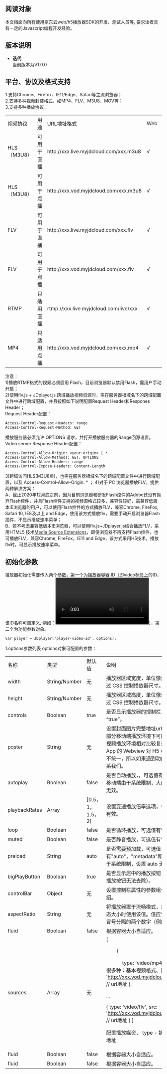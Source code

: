## 阅读对象
本文档面向所有使用京东云web/h5播放器SDK的开发、测试人员等, 要求读者具有一定的Javascript编程开发经验。  

## 版本说明
* **迭代**  
当前版本为V1.0.0  

## 平台、协议及格式支持
1.支持Chrome、Firefox、IE11/Edge、Safari等主流浏览器；  
2.支持多种视频封装格式，如MP4、FLV、M3U8、MOV等；  
3.支持多种播放协议：
<table>
<tr>
    <td>视频协议</td>
    <td>用途</td>
    <td>URL地址格式</td>
    <td>Web</td>
    <td>h5</td>
</tr>
<tr>
    <td>HLS（M3U8）</td>
    <td>可用于直播</td>
    <td>http://xxx.live.myjdcloud.com/xxx.m3u8</td>
    <td>√</td>
    <td>√</td>
</tr>
<tr>
    <td>HLS（M3U8）</td>
    <td>可用于点播</td>
    <td>http://xxx.vod.myjdcloud.com/xxx.m3u8</td>
    <td>√</td>
    <td>√</td>
</tr>
<tr>
    <td>FLV</td>
    <td>可用于直播</td>
    <td>http://xxx.live.myjdcloud.com/xxx.flv</td>
    <td>√</td>
    <td>×</td>
</tr>
<tr>
    <td>FLV</td>
    <td>可用于点播</td>
    <td>http://xxx.vod.myjdcloud.com/xxx.flv</td>
    <td>√</td>
    <td>×</td>
</tr>
<tr>
    <td>RTMP</td>
    <td>只适用直播</td>
    <td>rtmp://xxx.live.myjdcloud.com/live/xxx</td>
    <td>√</td>
    <td>×</td>
</tr>
<tr>
    <td>MP4</td>
    <td>只适用点播</td>
    <td>http://xxx.vod.myjdcloud.com/xxx.mp4</td>
    <td>√</td>
    <td>√</td>
</tr>                
</table>

注意：  
1)播放RTMP格式的视频必须启用 Flash，目前浏览器默认禁用Flash，需用户手动开启；  
2)使用flv.js + JDplayer.js 跨域播放视频资源时，需在服务器根域名下的跨域配置文件中进行跨域配置，并且按照如下说明配置Request Header和Respones Header；  
Request Header配置：
```
Access-Control-Request-Headers: range
Access-Control-Request-Method: GET
```
播放服务器必须允许 OPTIONS 请求，并打开播放服务器的Range回源设置。    
Video server Response Header配置：
```
Access-Control-Allow-Origin: <your-origin> | *
Access-Control-Allow-Methods: GET, OPTIONS
Access-Control-Allow-Headers: range
Access-Control-Expose-Headers: Content-Length
```  
3)跨域访问HLS(M3U8)时，也需在服务器根域名下的跨域配置文件中进行跨域配置，以及 Access-Control-Allow-Origin: * ；
4)对于 PC 浏览器播放FLV，提供两种解决方案：  
A、截止2020年12月底之前，因为目前浏览器和研发Flash控件的Adobe还没有抛弃Flash控件，并且Flash控件支持的视频源格式较多，兼容性较好，需兼容低版本IE浏览器的用户，可以使用Flash控件的方式播放FLV，兼容Chrome, FireFox, Safari 10, IE8及以上 and Edge，使用该方式播放flv，需要手动开启浏览器Flash插件，不显示播放速率菜单；  
B、若不考虑兼容低版本IE浏览器，可以使用flv.js+JDplayer.js结合播放FLV，采用HTML5 技术[Media Source Extensions](https://w3c.github.io/media-source/)，即便浏览器不再支持Flash控件，也可播放FLV，兼容Chrome, FireFox，IE11 and Edge，该方式采用H5技术，播放flv时，可显示播放速率菜单。

## 初始化参数
播放器初始化需要传入两个参数，第一个为播放器容器 ID（即video标签上的ID，该ID名称可自定义,  例如：<video id=“player-video-id”></video>），第二个为功能参数对象。
```
var player = JDplayer('player-video-id', options);
```
1.options参数列表
options对象可配置的参数：
<table>
<tr>
    <td>名称</td>
    <td>类型</td>
    <td>默认值</td>
    <td>说明</td>
</tr>
<tr>
    <td>width</td>
    <td>String/Number</td>
    <td>无</td>
    <td>播放器区域宽度，单位像素，按需设置，可通过 CSS 控制播放器尺寸。</td>
</tr>
<tr>
    <td>height</td>
    <td>String/Number</td>
    <td>无</td>
    <td>播放器区域高度，单位像素，按需设置，可通过 CSS 控制播放器尺寸。</td>
</tr>
<tr>
    <td>controls</td>
    <td>Boolean</td>
    <td>true</td>
    <td>是否显示播放器的控制栏，可选值有“false”， “true”。</td>
</tr>
<tr>
    <td>poster</td>
    <td>String</td>
    <td>无</td>
    <td>设置封面图片完整地址url。注意：封面功能在部分移动端播放环境下可能失效，因为移动端视频播放环境相对比较复杂，各种浏览器和 App 的 Webview 对 H5 video 实现的方式并不统一，所以如果遇到功能失效的情况，请联系我们。</td>
</tr>
<tr>
    <td>autoplay</td>
    <td>Boolean</td>
    <td>false</td>
    <td>是否自动播放，，可选值有“false”， “true” ，移动端由于系统限制，大部分机型设置 true 无效。</td>
</tr>
<tr>
    <td>playbackRates</td>
    <td>Array</td>
    <td>[0.5，1，1.5，2]</td>
    <td>设置变速播放倍率选项，仅 HTML5 播放模式有效。</td>
</tr>
<tr>
    <td>loop</td>
    <td>Boolean</td>
    <td>false</td>
    <td>是否循环播放，可选值有“false”， “true”。</td>
</tr>
<tr>
    <td>muted</td>
    <td>Boolean</td>
    <td>false</td>
    <td>是否静音播放，可选值有“false”， “true”。</td>
</tr>
<tr>
    <td>preload</td>
    <td>String</td>
    <td>auto</td>
    <td>是否需要预加载，可选值有"auto"，"metadata"和"none" ，移动端由于系统限制，设置 auto 无效。</td>
</tr>
<tr>
    <td>bigPlayButton</td>
    <td>Boolean</td>
    <td>true</td>
    <td>是否显示居中的播放按钮（浏览器劫持嵌入的播放按钮无法去除）。</td>
</tr>
<tr>
    <td>controlBar</td>
    <td>Object</td>
    <td>无</td>
    <td>设置控制栏属性的参数组合，后面有详细介绍。</td>
</tr>
<tr>
    <td>aspectRatio</td>
    <td>String</td>
    <td>无</td>
    <td>将播放器置于流畅模式，并在计算播放器的动态大小时使用该值。值应该代表一个比例 - 用冒号分隔的两个数字（例如"16:9"或"4:3"）。</td>
</tr>
<tr>
    <td>fluid</td>
    <td>Boolean</td>
    <td>false</td>
    <td>根据容器大小自适应。</td>
</tr>
<tr>
    <td>sources</td>
    <td>Array</td>
    <td>无</td>
    <td>        
[
        
&nbsp;&nbsp;&nbsp;&nbsp;&nbsp;&nbsp;&nbsp;&nbsp;{

&nbsp;&nbsp;&nbsp;&nbsp;&nbsp;&nbsp;&nbsp;&nbsp;&nbsp;&nbsp;&nbsp;&nbsp;type: 'video/mp4', // 这里的种类支持很多种：基本视频格式、直播、流媒体等
src: 'http://xxx.vod.myjdcloud.com/xxx55.mp4' // url地址
},

...

{
type: 'video/flv',
src: 'http://xxx.vod.myjdcloud.com/xxx66.flv' // url地址
}
]

配置播放媒资， type - 媒体类型 src - 媒资地址</td>
</tr>
<tr>
    <td>fluid</td>
    <td>Boolean</td>
    <td>false</td>
    <td>根据容器大小自适应。</td>
</tr>
<tr>
    <td>fluid</td>
    <td>Boolean</td>
    <td>false</td>
    <td>根据容器大小自适应。</td>
</tr>                
</table>
